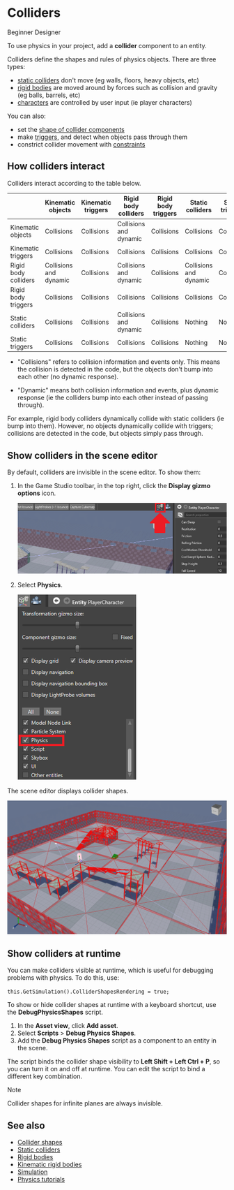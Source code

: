 # Colliders

<span class="label label-doc-level">Beginner</span>
<span class="label label-doc-audience">Designer</span>

To use physics in your project, add a **collider** component to an entity. 

Colliders define the shapes and rules of physics objects. There are three types:

* [static colliders](static-colliders.md) don't move (eg walls, floors, heavy objects, etc)
* [rigid bodies](rigid-bodies.md) are moved around by forces such as collision and gravity (eg balls, barrels, etc)
* [characters](characters.md) are controlled by user input (ie player characters)

You can also: 

* set the [shape of collider components](collider-shapes.md)
* make [triggers](triggers.md), and detect when objects pass through them
* constrict collider movement with [constraints](constraints.md)

## How colliders interact

Colliders interact according to the table below.

|   | Kinematic objects   | Kinematic triggers   | Rigid body colliders   | Rigid body triggers   | Static colliders        | Static triggers   
|---|-------------|---------------------|-------------|---------------------|----------|------------------
| Kinematic objects        | Collisions           | Collisions  | Collisions and dynamic| Collisions   | Collisions    | Collisions     
| Kinematic triggers | Collisions           | Collisions   |Collisions           | Collisions     | Collisions     | Collisions   
| Rigid body colliders          | Collisions and dynamic     | Collisions     | Collisions and dynamic     | Collisions     | Collisions and dynamic| Collisions
| Rigid body triggers | Collisions         | Collisions  | Collisions | Collisions     | Collisions     | Collisions
| Static colliders| Collisions| Collisions| Collisions and dynamic | Collisions   | Nothing   | Nothing
|Static triggers     | Collisions     | Collisions     | Collisions     | Collisions    | Nothing    | Nothing

* "Collisions" refers to collision information and events only. This means the collision is detected in the code, but the objects don't bump into each other (no dynamic response).

* "Dynamic" means both collision information and events, plus dynamic response (ie the colliders bump into each other instead of passing through).

For example, rigid body colliders dynamically collide with static colliders (ie bump into them). However, no objects dynamically collide with triggers; collisions are detected in the code, but objects simply pass through.

## Show colliders in the scene editor

By default, colliders are invisible in the scene editor. To show them:

1. In the Game Studio toolbar, in the top right, click the **Display gizmo options** icon.

   ![Display gizmo options](media/display-gizmo-options.png)

2. Select **Physics**.

    ![Display physics option](media/display-physics-option.png)

The scene editor displays collider shapes.

![Display physics](media/display-physics.png)

## Show colliders at runtime

You can make colliders visible at runtime, which is useful for debugging problems with physics. To do this, use:

``
this.GetSimulation().ColliderShapesRendering = true;
``

To show or hide collider shapes at runtime with a keyboard shortcut, use the **DebugPhysicsShapes** script.

1. In the **Asset view**, click **Add asset**.
2. Select **Scripts** > **Debug Physics Shapes**.
3. Add the **Debug Physics Shapes** script as a component to an entity in the scene.

The script binds the collider shape visibility to **Left Shift + Left Ctrl + P**, so you can turn it on and off at runtime. You can edit the script to bind a different key combination.

> [!Note]
> Collider shapes for infinite planes are always invisible.

## See also

* [Collider shapes](collider-shapes.md)
* [Static colliders](static-colliders.md)
* [Rigid bodies](rigid-bodies.md)
* [Kinematic rigid bodies](kinematic-rigid-bodies.md)
* [Simulation](simulation.md)
* [Physics tutorials](tutorials.md)
